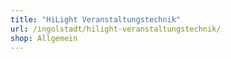 ```yaml
---
title: "HiLight Veranstaltungstechnik"
url: /ingolstadt/hilight-veranstaltungstechnik/
shop: Allgemein
---
```

